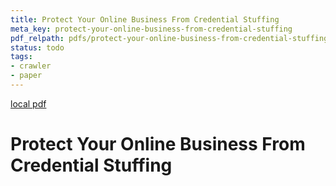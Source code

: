```yaml
---
title: Protect Your Online Business From Credential Stuffing
meta_key: protect-your-online-business-from-credential-stuffing
pdf_relpath: pdfs/protect-your-online-business-from-credential-stuffing.pdf
status: todo
tags:
- crawler
- paper
---
```


[local pdf](../../../pdfs/protect-your-online-business-from-credential-stuffing.pdf)

# Protect Your Online Business From Credential Stuffing

